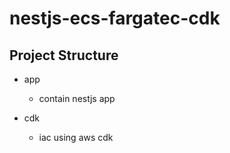 # nestjs-ecs-fargatec-cdk

## Project Structure

- app

  - contain nestjs app

- cdk

  - iac using aws cdk
